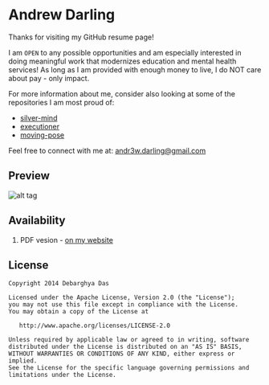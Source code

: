 Andrew Darling
=========================

Thanks for visiting my GitHub resume page!

I am `OPEN` to any possible opportunities and am especially interested in doing meaningful work that modernizes education and mental health services! As long as I am provided with enough money to live, I do NOT care about pay - only impact.

For more information about me, consider also looking at some of the repositories I am most proud of:
- [silver-mind]()
- [executioner]()
- [moving-pose]()

Feel free to connect with me at: [andr3w.darling@gmail.com]()

## Preview

![alt tag](https://raw.githubusercontent.com/deedydas/Deedy-Resume/master/MacFonts/sample-image.png)

## Availability

1. PDF vesion - [on my website](https://andrewdarling.xyz/resume.pdf)

## License
    Copyright 2014 Debarghya Das

    Licensed under the Apache License, Version 2.0 (the "License");
    you may not use this file except in compliance with the License.
    You may obtain a copy of the License at

       http://www.apache.org/licenses/LICENSE-2.0

    Unless required by applicable law or agreed to in writing, software
    distributed under the License is distributed on an "AS IS" BASIS,
    WITHOUT WARRANTIES OR CONDITIONS OF ANY KIND, either express or implied.
    See the License for the specific language governing permissions and
    limitations under the License.
